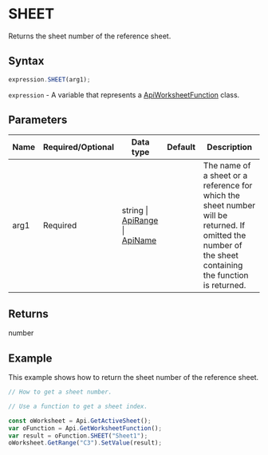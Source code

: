 # SHEET

Returns the sheet number of the reference sheet.

## Syntax

```javascript
expression.SHEET(arg1);
```

`expression` - A variable that represents a [ApiWorksheetFunction](../ApiWorksheetFunction.md) class.

## Parameters

| **Name** | **Required/Optional** | **Data type** | **Default** | **Description** |
| ------------- | ------------- | ------------- | ------------- | ------------- |
| arg1 | Required | string \| [ApiRange](../../ApiRange/ApiRange.md) \| [ApiName](../../ApiName/ApiName.md) |  | The name of a sheet or a reference for which the sheet number will be returned. If omitted the number of the sheet containing the function is returned. |

## Returns

number

## Example

This example shows how to return the sheet number of the reference sheet.

```javascript editor-xlsx
// How to get a sheet number.

// Use a function to get a sheet index.

const oWorksheet = Api.GetActiveSheet(); 
var oFunction = Api.GetWorksheetFunction();
var result = oFunction.SHEET("Sheet1");
oWorksheet.GetRange("C3").SetValue(result);

```
